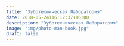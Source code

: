 ```yaml
---
title: "Зуботехническая Лаборатория"
date: 2018-05-24T16:12:37+06:00
description: "Зуботехническая Лаборатория"
image: "img/photo-man-book.jpg"
draft: false
---
```

